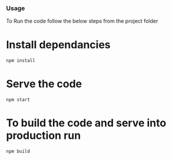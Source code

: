### Usage

To Run the code follow the below steps from the project folder

# Install dependancies
```
npm install
```

# Serve the code
```
npm start
```

# To build the code and serve into production run
```
npm build
```